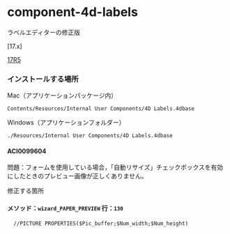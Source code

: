 # component-4d-labels
ラベルエディターの修正版

[17.x]

[17R5](https://github.com/4D-JP/component-4d-labels/releases/tag/ACI0099604-17r5)

### インストールする場所

Mac（アプリケーションパッケージ内）

```
Contents/Resources/Internal User Components/4D Labels.4dbase
```

Windows（アプリケーションフォルダー）

```
./Resources/Internal User Components/4D Labels.4dbase
```

#### ACI0099604

問題：フォームを使用している場合，「自動リサイズ」チェックボックスを有効にしたときのプレビュー画像が正しくありません。

修正する箇所

#### メソッド：``wizard_PAPER_PREVIEW`` 行：``130``

```
  //PICTURE PROPERTIES($Pic_buffer;$Num_width;$Num_height)
```
